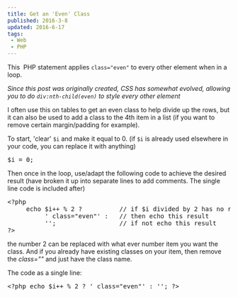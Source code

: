 ```yaml
---
title: Get an 'Even' Class
published: 2016-3-8
updated: 2016-6-17
tags:
 - Web
 - PHP
---
```


<p>This &nbsp;PHP statement applies <code>class="even"</code> to every other element when in a loop.</p>

<p><em>Since this post was originally created, CSS has somewhat evolved, allowing you to do <code>div:nth-child(even)</code> to style every other element</em></p>





<p>I often use this on tables to get an even class to help divide up the rows, but it can also be used to add a class to the 4th item in a list (if you want to remove certain margin/padding for example).</p>





<p>To start, 'clear' <code>$i</code> and make it equal to 0. (if <code>$i</code> is already used elsewhere in your code, you can replace it with anything)</p>





<pre class="language-php">$i = 0;</pre>









<p>Then once in the loop, use/adapt the following code to achieve the desired result (have broken it up into separate lines to add comments. The single line code is included after)</p>





<pre class="language-php">&lt;?php 
     echo $i++ % 2 ?          // if $i divided by 2 has no remainder
          ' class="even"' :   // then echo this result
          '';                 // if not echo this result
?&gt;</pre>









<p>the number 2 can be replaced with what ever number item you want the class. And if you already have existing classes on your item, then remove the <em>class=""</em> and just have the class name.</p>





<p>The code as a single line:</p>





<pre class="language-php">&lt;?php echo $i++ % 2 ? ' class="even"' : ''; ?&gt;</pre>